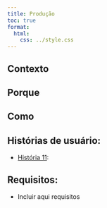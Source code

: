 ```yaml
---
title: Produção
toc: true
format:
  html:
    css: ../style.css
---
```


## Contexto



## Porque



## Como



## Histórias de usuário:

-  [História 11](): 

## Requisitos:

- Incluir aqui requisitos
